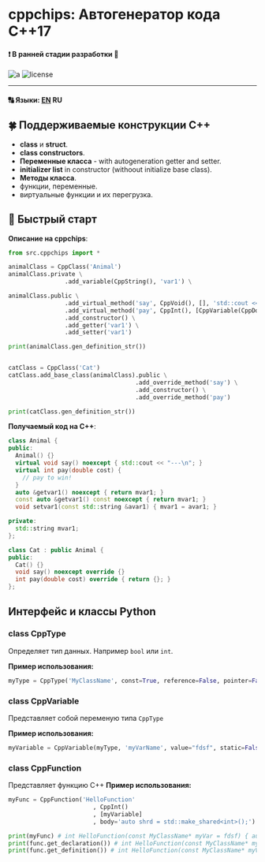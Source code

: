 # cppchips: Автогенератор кода C++17

#### :exclamation: В ранней стадии разработки :vertical_traffic_light:

![a](https://img.shields.io/github/commit-activity/y/eSkry/cppchips?style=flat-square) ![license](https://img.shields.io/github/license/eSkry/cppchips?style=flat-square)

--------------------------------------

#### :capital_abcd: Языки: [EN](../README.md) **RU**


## :four_leaf_clover: Поддерживаемые конструкции C++
- **class** и **struct**.
- **class constructors**.
- **Переменные класса** - with autogeneration getter and setter.
- **initializer list** in constructor (withoout initialize base class).
- **Методы класса**.
- функции, переменные.
- виртуальные функции и их перегрузка.


## :rocket: Быстрый старт
**Описание на cppchips**:
```python
from src.cppchips import *

animalClass = CppClass('Animal')
animalClass.private \
                .add_variable(CppString(), 'var1') \

animalClass.public \
                .add_virtual_method('say', CppVoid(), [], 'std::cout << "---\\n";', noexcept=True) \
                .add_virtual_method('pay', CppInt(), [CppVariable(CppDouble(), 'cost')], '// pay to win!') \
                .add_constructor() \
                .add_getter('var1') \
                .add_setter('var1')

print(animalClass.gen_definition_str())


catClass = CppClass('Cat')
catClass.add_base_class(animalClass).public \
                                    .add_override_method('say') \
                                    .add_constructor() \
                                    .add_override_method('pay')

print(catClass.gen_definition_str())
```

**Получаемый код на C++**:
```cpp
class Animal {
public:
  Animal() {}
  virtual void say() noexcept { std::cout << "---\n"; }
  virtual int pay(double cost) {
    // pay to win!
  }
  auto &getvar1() noexcept { return mvar1; }
  const auto &getvar1() const noexcept { return mvar1; }
  void setvar1(const std::string &avar1) { mvar1 = avar1; }

private:
  std::string mvar1;
};

class Cat : public Animal {
public:
  Cat() {}
  void say() noexcept override {}
  int pay(double cost) override { return {}; }
};
```

## Интерфейс и классы Python

### class CppType
Определяет тип данных. Например `bool` или `int`.

**Пример использования:**
```python
myType = CppType('MyClassName', const=True, reference=False, pointer=False, rvalue_ref=False)
```


### class CppVariable
Представляет собой переменую типа `CppType`

**Пример использования:**
```python
myVariable = CppVariable(myType, 'myVarName', value="fdsf", static=False)
```

### class CppFunction

Представляет функцию С++
**Пример использования:**
```python
myFunc = CppFunction('HelloFunction'
                        , CppInt()
                        , [myVariable]
                        , body='auto shrd = std::make_shared<int>();')

print(myFunc) # int HelloFunction(const MyClassName* myVar = fdsf) { auto shrd = std::make_shared<int>(); }
print(func.get_declaration()) # int HelloFunction(const MyClassName* myVar = fdsf);
print(func.get_definition()) # int HelloFunction(const MyClassName* myVar = fdsf) { auto shrd = std::make_shared<int>(); }
```